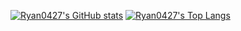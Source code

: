 [![Ryan0427's GitHub stats](https://github-readme-stats.vercel.app/api?username=Ryan0427&show_icons=true&count&count_private=true_private=true&theme=dark)](https://github.com/Ryan0427)
[![Ryan0427's Top Langs](https://github-readme-stats.vercel.app/api/top-langs/?username=Ryan0427&layout=compact&theme=dark)](https://github.com/Ryan0427)
<!--
**Ryan0427/Ryan0427** is a ✨ _special_ ✨ repository because its `README.md` (this file) appears on your GitHub profile.

Here are some ideas to get you started:

- 🔭 I’m currently working on ...
- 🌱 I’m currently learning ...
- 👯 I’m looking to collaborate on ...
- 🤔 I’m looking for help with ...
- 💬 Ask me about ...
- 📫 How to reach me: ...
- 😄 Pronouns: ...
- ⚡ Fun fact: ...
-->
